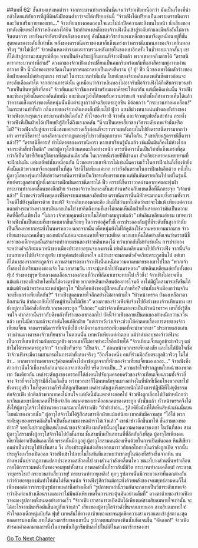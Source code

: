 ##บทที่ 62: ชั้นสามแห่งหอตำรา
จากกระบวนท่าแรกนั้นชัดเจนว่าจ้าวเฟิงเหนือกว่า มันเป็นเรื่องที่น่ากลัวโดยแท้กับการที่ผู้ที่มีพลังฝึกตนต่ำกว่าจะได้เปรียบเช่นนี้
“จ้าวเฟิงได้เปรียบเป็นเพราะดรรชนีดาราและวิชาเสริมกายาของเขา...” จ้าวเทียนชางถอดถอนใจและไม่ปกปิดความตะลึงบนใบหน้า น้ำเสียงของเขาดังเพียงพอให้จ้าวหลินหลงได้ยิน
วิชากำแพงเหล็กของจ้าวเฟิงนั้นเข้าสู่ระดับห้าและมีพลังอันไม่อาจจินตนาการ เขายังคงจำกัดระดับพลังของเขาอยู่ ดังนั้นแล้ววิชากำแพงเหล็กของเขาจึงดูเหมือนอยู่ที่ขั้นสุดยอดของระดับสี่เท่านั้น
พลังของดรรชนีดาราของเขาก็แข็งแกร่งกว่าดรรชนีเมฆนภาของจ้าวหลินหลงจริงๆ
“ข้าไม่เชื่อ!” จ้าวหลินหลงคำรามและรวบรวมพลังภายในของเขาอีกครั้ง
ในชั่วระยะเวลาสั้นๆ เขาก็ได้เข้าสู่สถานะสมบูรณ์ที่สุด หากเป็นอัจฉริยะผู้อื่นแทนที่จ้าวเฟิงแล้ว พวกเขาอาจถึงตายได้
“ดรรชนีดารากระบวนท่าที่สาม!” ดวงตาของจ้าวเฟิงแปรเปลี่ยนเป็นคมกริบพร้อมกับที่แสงสีครามพุ่งวาบผ่านอากาศ
ฟิ้ว
นิ้วมือของเขาตวัดลงในอากาศและกลายเป็นแสงสีคราม
ปุ! ปุ! ฟิ้ว
นิ้วของเขาได้ผลักร่างของอีกฝ่ายออกไปอย่างรุนแรง
พรวด!
ในกระบวนท่าที่แปด ใบหน้าของจ้าวหลินหลงพลันซีดขาวก่อนจะกระอักเลือดคำโต จากสถานการณ์นั้น ดูเหมือนว่าจ้าวหลินหลงไม่อาจรับมือจ้าวเฟิงได้ถึงสิบกระบวนท่า
“เขาเป็นซินหวู่เฮิงที่สอง” จ้าวฮันและจ้าวชิมองหน้าพร้อมผงกศีรษะให้แก่กัน
แต่เมื่อคิดเช่นนั้น จ้าวเฟิงและซินหวู่เฮิงนั้นครองอันดับหนึ่ง และซินหวู่เฮิงได้ยอมรับความพ่ายแพ้ จากสิ่งนั้นก็สามารถเห็นได้แล้วว่าความแข็งแกร่งของเด็กหนุ่มนั้นมีแต่จะสูงกว่าอัจฉริยะตระกูลซิน มิด้อยกว่า
“กระบวนท่าลมเคลื่อน!”
ในกระบวนท่าที่เก้า กลิ่นอายของจ้าวหลินหลงก็เปลี่ยนไป
ฟู่วว
แสงสีม่วงหนาแน่นฟาดลงยังร่างของจ้าวเฟิงอย่างรุนแรง
กระบวนท่าอันใดกัน?
หัวใจของจ้าวชิ จ้าวฮัน และจ้าวหยูเฟ่ยสั่นสะท้าน กระทั่งจ้าวเฟิงที่เป็นฝ่ายได้เปรียบยังรู้สึกได้ถึงแรงกดดัน
“นี่จะเป็นเศษเสี้ยวของวิชาระดับเทพเจ้านั่นหรือไม่?”จ้าวเฟิงกลับสู่สภาวะนิ่งสงบอย่างรวดเร็วก่อนที่จะรวบรวมพลังภายในไปยังดรรชนีดารามากกว่าเก่า
ดรรชนีชี้ดารา!
แสงสีครามปรากฏและพุ่งไปราวกับอุกกาบาต
“อันใดกัน..? เขาเรียนรู้ดรรชนีชี้ดาราแล้ว!?”
“ดรรชนีชี้ดารา! ท่าไม้ตายของดรรชนีดารา หากเขาเรียนรู้มันแล้ว เช่นนั้นมันก็คงไม่ห่างไกลจากระดับสี่เท่าใดนัก” เหล่าผู้อาวุโสล้วนตกตะลึงอย่างหนัก
ดรรชนีดารานั้นเป็นวิชาที่แข็งแกร่งที่สุด ทว่าก็เป็นวิชาที่เรียนรู้ได้ยากที่สุดเช่นเดียวกัน ในเวลาหนึ่งร้อยปีที่ผ่านมา อัจฉริยะหลายคนพยายามที่จะฝึกฝนมัน แต่ผลลัพธ์นั้นเหมือนกัน นิ้วของพวกเขาพิการไม่เช่นนั้นความเร็วในการฝึกฝนก็เชื่องช้ายิ่ง ดังนั้นแล้วพวกเขาจึงยอมแพ้ในที่สุด วิชานี้ไม่เพียงแค่ยาก ทว่ายังอันตรายในการฝึกฝนอีกด้วย
หนึ่งในผู้อาวุโสของรุ่นเก่าได้เอ่ยว่าดรรชนีดารานับเป็นวิชาระดับอรรธเทพ แต่มันอันตรายเกินไป แต่ในรุ่นนี้ ศิษย์ตระกูลสาขาผู้หนึ่งสามารถฝึกฝนดรรชนีดาราได้
ฟิ้ว
ดรรชนีชี้ดาราวาดผ่านอากาศและพุ่งฝ่ากระบวนท่าลมเคลื่อนของอีกฝ่าย ร่างของจ้าวหลินหลงสั่นสะท้านพร้อมกับแขนเสื้อที่ฉีกกระจุย
“เจ้าแพ้แล้ว!” นิ้วของจ้าวเฟิงหยุดลงที่ชีพจรบนแขนของอีกฝ่าย
ดรรชนีดารานั้นมีทักษะมากมายซึ่งรวมทั้งการโจมตีไปยังจุดชีพจรด้วย
ข้าแพ้?
จ้าวหลินหลงตกตะลึง มันมิใช่ว่าเขาไม่คิดว่าเขาจะไม่แพ้ เพียงแต่ความแตกต่างระหว่างพวกเขามันมากเกินไป เขาคิดถึงยามที่เขาไม่ยอมเห็นอีกฝ่ายในสายตาว่ามันเป็นความคิดที่ดื้อรั้นเพียงใด
“ไม่เลว เจ้าควบคุมพลังภายในได้อย่างสมบูรณ์แล้ว” เย่หลินเหลียนเอ่ยชม
เขาพบว่าจ้าวเฟิงนั้นเป็นแบบที่เขาชอบมากขึ้นเรื่อยๆ ในการต่อสู้ครั้งนี้ การประลองกับผู้ที่มีระดับขั้นสูงกว่านับเป็นเรื่องหายากกระทั่งในนครหลวง นอกจากนั้น เด็กหนุ่มยังไม่ได้ดูต้องใช้ความพยายามมากมาย จ้าวเทียนชางและคนอื่นๆ มองหน้ากันก่อนจะถอนหายใจยาวเหยียด
พวกเขาเห็นได้อย่างชัดเจนว่าดรรชนีชี้ดาราของเด็กหนุ่มนั้นสามารถทำลายแขนของจ้าวหลินหลงได้ ทว่าเขากลับไม่ทำเช่นนั้น การประลองระหว่างอัจฉริยะแนวหน้าของเมืองประกายอรุณจบลงตรงนี้ เย่หลินเหลียนมองไปยังจ้าวเฟิง จากนั้นจึงเบนสายตาไปยังจ้าวหยูเฟ่ย เขาดูค่อนข้างพึงพอใจ
แม้ว่าเขาจะพลาดตัวอัจฉริยะตระกูลซินไป แต่เขาก็ได้มาสองจากตระกูลจ้าว ความสามารถของจ้าวเฟิงนั้นเหนือความคาดหมายของเขาไปไกล
“พวกเจ้าทั้งสองไปเตรียมของของเจ้า ในเวลาสามวัน เราจะมุ่งหน้าไปยังนครหลวง” เย่หลินเหลียนเอ่ยกับทั้งสอง
ฟุ่บ!
ร่างของบุรุษวัยกลางคนเลือนรางลงก่อนที่วินาทีถัดมาเขาจะหายไป
เร็วยิ่ง!
จ้าวเฟิงไม่อาจเห็นแม้แต่เงาของอีกฝ่ายโดยไม่ใช่ดวงตาซ้าย หากเย่หลินเหลียนต้องการโจมตี คงไม่มีผู้ใดสามารถขัดขืนได้แม้แต่หัวหน้าพรรคและเหล่าผู้อาวุโส
“นั่นคือพลังของผู้ฝึกตนขั้นเก้าหรือ? เช่นนั้นเจ้าเมืองกว่านจวินจะแข็งแกร่งเพียงใดกัน?” จ้าวเฟิงสูดลมหายใจลึกอย่างไม่อาจห้ามใจ
“หัวหน้าพรรค ยังคงเหลือเวลาอีกสามวัน ข้าต้องกลับไปยังหมู่บ้านใบไม้เขียว” ดวงตาของจ้าวเฟิงจับจ้องไปยังร่างของจ้าวเทียนชาง
เขายังอยู่ภายใต้คำสั่งกักบริเวณของตระกูล
“ไปเถอะ”
แม้ว่าจ้าวเทียนชางจะเป็นหัวหน้าพรรค เขาก็ยังรู้สึกจนใจ คำกล่าวนั้นราวกับดึงพลังทั้งร่างของเขาออกไป บัดนี้จ้าวเฟิงกลายเป็นคนของตำหนักกว่านจวินแล้ว เขาไม่มีความกล้าจะทำอันใดแก่อีกฝ่าย
“แต่เราหวังว่าเจ้าจะช่วยให้คำตอบเรื่องการตายของจ้าวเทียนเจี้ยน จากดรรชนีดาราที่เจ้าเพิ่งใช้ เจ้ามีความสามารถเพียงพอที่จะฆ่าพวกเขา” ประกายแสงแล่นวาบผ่านดวงตาของจ้าวเทียนชาง
ในตอนนั้น เขาหวังเพียงแค่คำตอบ แม้ว่าคำตอบของจ้าวเฟิงจะเป็นการที่เขาเข้าร่วมกับตระกูลชิว พวกเขาก็ไม่อาจทำอะไรอีกฝ่ายได้
“จ้าวเทียนเจี้ยนถูกข้าฆ่าจริงๆ แต่ข้าไม่ได้ทรยศตระกูลจ้าว” จ้าวเฟิงหัวเราะ
“เป็นเจ้า...”
ก่อนหน้าพวกเขาเพียงสงสัย และไม่ได้ปักใจเชื่อว่าจ้าวเฟิงจะมีความสามารถในการฆ่าทั้งสองจริงๆ
“อีกเรื่องหนึ่ง คนที่ร่วมมือกับตระกูลชิวจริงๆ ไม่ใช่ข้า... หากพวกท่านอยากจะรู้คำตอบก็จงไปหาข้อมูลจากที่พักของจ้าวเทียนเจี้ยนเองเถอะ...” จ้าวเฟิงทิ้งคำกล่าวนั้นไว้เบื้องหลังก่อนจะออกจากห้องไป
หรือว่าจะเป็น...?
ความเข้าใจปรากฏบนใบหน้าของพวกเขา
วันเดียวกัน
เหล่าระดับสูงของพรรคก็ได้ส่งคนไปจับกุมครอบครัวของจ้าวเทียนเจี้ยนรวมทั้งจ้าวยี่จาง
จ้าวยี่จางไม่รู้ว่ามีสิ่งใดเกิดขึ้น ทว่าพวกเขาก็ได้พบหลักฐานบางอย่างในที่พักที่เชื่อมโยงพวกเขาไปยังตระกูลชิว ในที่สุดความก็จริงได้ถูกเปิดเผย เหล่าระดับสูงเพิ่งตระหนักได้ถึงการปฏิบัติที่ไม่ยุติธรรมต่อจ้าวเฟิง ปกติแล้วพวกเขาคงไม่สนใจ แต่บัดนี้มันแตกต่างออกไป จ้าวเฟิงถูกเลือกไปยังตำหนักกว่านจวินและเขามีอนาคตที่ไร้ขีดจำกัด อนาคตของเขาคืออนาคตของตระกูล
ดังนั้นแล้ว หัวหน้าพรรคจึงได้สั่งให้ผู้อาวุโสจ้าวไปอำนวยความสะดวกให้จ้าวเฟิง
“ฮ่าฮ่าฮ่าฮ่า... รู้สึกดียิ่งนักที่ได้เห็นสีหน้าเช่นนั้นบนใบหน้าของพวกนั้น” ผู้อาวุโสจ้าวไม่ได้รู้สึกสงสารอีกฝ่ายแม้แต่น้อย เขากลับมีความสุข
“โอ้ใช่ พวกระดับสูงของพรรคตัดสินใจเปิดชั้นสามของหอตำราให้เจ้าแล้ว” เขานำข่าวอีกชิ้นมาให้
ชั้นสามของหอตำรา? รอยยิ้มปรากฏขึ้นบนใบหน้าของจ้าวเฟิง ผลลัพธ์นั้นอยู่ในความคาดเดาของเขา
ในวันที่สอง สามผู้อาวุโสรวมทั้งผู้อาวุโสจ้าวได้ไปยังชั้นสาม ชั้นสามนั้นเป็นสถานที่ที่ลึกลับถึงที่สุด ผู้อาวุโสเพียงคนเดียวไม่อาจเปิดมันออกได้ พรรคนั้นมีกฎอยู่ ผู้อาวุโสสามคนต้องเห็นด้วยในการเปิดมันออก หินสีเขียวอมดำเป็นประตูไปยังชั้นสาม
วิ้ง
เสียงประตูหินส่งเสียงออกมาราวกับกลไกภายในกำลังถูกเปิด จากนั้นประตูจึงเหวี่ยงเปิดออก จ้าวเฟิงเข้าไปภายในในทันทีและพบว่าเขาอยู่ในห้องที่สร้างขึ้นจากหิน บนกำแพงนั้นปรากฏภาพแปลกประหลาดสลักลงไป บางส่วนกำลังเคลื่อนไหว ขณะที่บางส่วนนั้นพร่าเลือน ภายใต้การรวมพลังกันของจอมยุทธ์ทั้งสาม ภาพเหล่านั้นก็ราวกับมีชีวิต
กระบวนท่าลมเคลื่อน! กระบวนวายุกรรโชก! กระบวนท่าเสี้ยววายุ! กระบวนท่าวายุเพลิง!
ทุกๆ รูปภาพนั้นมีกระบวนท่าที่แตกต่างกัน ทว่าด้วยอายุของมันทำให้มันไม่ชัดเจนนัก จ้าวเฟิงรู้สึกว่าแม้กระทั่งด้วยพลังของจอมยุทธ์สามคนก็ไม่เพียงพอต่อการกระตุ้นรูปภาพเหล่านี้อย่างเต็มที่
“รูปภาพเหล่านี้รวมกันจะกลายเป็นวิชาระดับเทพเจ้า ทว่ามันค่อนข้างเลือนรางและเราไม่มีพลังเพียงพอในการกระตุ้นมันอย่างเต็มที่” ดวงตาซ้ายของจ้าวเฟิงกวาดมองรูปภาพทั้งหมดอย่างรวดเร็ว
“จ้าวเฟิง เราสามารถเปิดมันได้เพียงแค่สามสิบลมหายใจเท่านั้น จะได้อะไรจากมันหรือมันขึ้นอยู่กับเจ้าแล้ว” เสียงของผู้อาวุโสจ้าวดังขึ้นจากภายนอก
สามสิบลมหายใจ!
หัวใจของเด็กหนุ่มบีบรัด
ฟุ่บ!
เขาพลันใช้ดวงตาซ้ายของเขาจนสุดขีดความสามารถและเข้าสู่สถานะสุดยอดการมองเห็น
ภายใต้ดวงตาซ้ายของเขานั้น รูปภาพบนกำแพงหินนั้นชัดเจนขึ้น
“คัดลอก!” จ้าวเฟิงสำรอกคำออกมาและหนึ่งในภาพนั้นก็ถูกซึมซับลงไปในมิติในดวงตาซ้ายของเขา


[Go To Next Chapter]( ./63.md)
